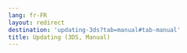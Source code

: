 ```yaml
---
lang: fr-FR
layout: redirect
destination: 'updating-3ds?tab=manual#tab-manual'
title: Updating (3DS, Manual)
---
```


